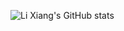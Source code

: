 ![Li Xiang's GitHub stats](https://github-readme-stats.vercel.app/api?username=lixiang233&show_icons=true&count_private=true&theme=radical)
